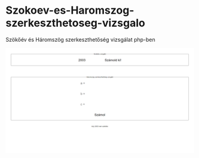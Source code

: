 # Szokoev-es-Haromszog-szerkeszthetoseg-vizsgalo

Szökőév és Háromszög szerkeszthetőség vizsgálat php-ben

![](eredmeny.png)